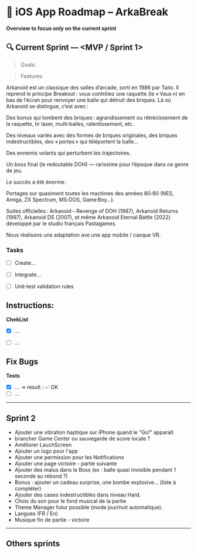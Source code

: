 # 📅 iOS App Roadmap – ArkaBreak

**Overview to focus only on the current sprint**


## 🔍 Current Sprint — <MVP / Sprint 1>
> Goals:

> Features:

Arkanoid est un classique des salles d’arcade, sorti en 1986 par Taito. Il reprend le principe Breakout : vous contrôlez une raquette (le « Vaus ») en bas de l’écran pour renvoyer une balle qui détruit des briques. Là où Arkanoid se distingue, c’est avec :

Des bonus qui tombent des briques : agrandissement ou rétrécissement de la raquette, tir laser, multi‑balles, ralentissement, etc.

Des niveaux variés avec des formes de briques originales, des briques indestructibles, des « portes » qui téléportent la balle…

Des ennemis volants qui perturbent les trajectoires.

Un boss final (le redoutable DOH) — rarissime pour l’époque dans ce genre de jeu.

Le succès a été énorme :

Portages sur quasiment toutes les machines des années 80‑90 (NES, Amiga, ZX Spectrum, MS‑DOS, Game Boy…).

Suites officielles : Arkanoid – Revenge of DOH (1987), Arkanoid Returns (1997), Arkanoid DS (2007), et même Arkanoid Eternal Battle (2022) développé par le studio français Pastagames.

Nous réalisons une adaptation ave une app mobile / casque VR.



### Tasks
- [ ] Create...
- [ ] Integrate...
- [ ] Unit‑test validation rules



**Instructions:**
- 

**ChekList**
- [x] ...
- [ ] ...


**Fix Bugs**
- 

**Tests**
- [x] ... → result : ✅ OK
- [ ] ...

---

## Sprint 2
- Ajouter une vibration haptique sur iPhone quand le "Go!" apparaît
- brancher Game Center ou sauvegarde de score locale ?
- Améliorer LauchScreen
- Ajouter un logo pour l'app
- Ajouter une permission pour les Notifications
- Ajouter une page victoire - partie suivante
- Ajouter des malus dans le Boss (ex : balle quasi invisible pendant 1 seconde au rebond ?)
- Bonus : ajouter un cadeau surprise, une bombe explosive... (liste à compléter)
- Ajouter des cases indestructibles dans niveau Hard.
- Choix du son pour le fond musical de la partie
- Theme Manager futur possible (mode jour/nuit automatique).
- Langues (FR / En)
- Musique fin de partie - victoire


---

## Others sprints

